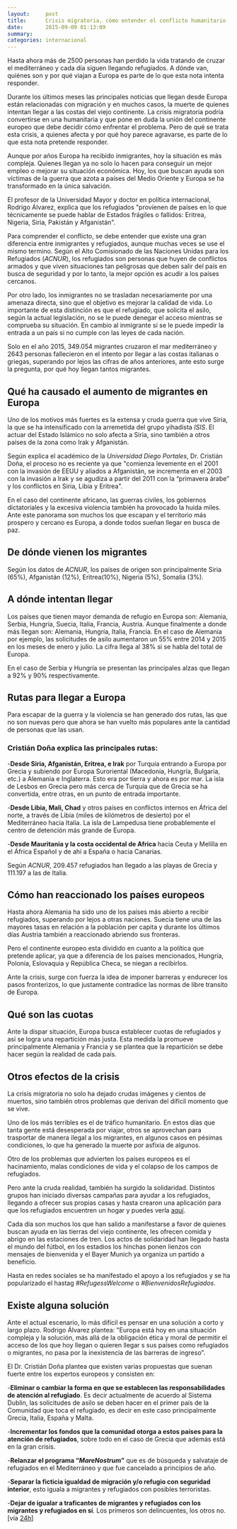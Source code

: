 ```yaml
---
layout:     post
title:      Crisis migratoria, cómo entender el conflicto humanitario
date:       2015-09-09 01:13:09
summary:    
categories: internacional
---
```


Hasta ahora más de 2500 personas han perdido la vida tratando de cruzar el mediterráneo y cada día siguen llegando refugiados. A dónde van, quiénes son y por qué viajan a Europa es parte de lo que esta nota intenta responder.

Durante los últimos meses las principales noticias que llegan desde Europa están relacionadas con migración y en muchos casos, la muerte de quienes intentan llegar a las costas del viejo continente. La crisis migratoria podría convertirse en una humanitaria y que pone en duda la unión del continente europeo que debe decidir cómo enfrentar el problema. Pero de qué se trata esta crisis, a quienes afecta y por qué hoy parece agravarse, es parte de lo que esta nota pretende responder.

Aunque por años Europa ha recibido inmigrantes, hoy la situación es más compleja. Quienes llegan ya  no solo lo hacen para conseguir un mejor empleo o mejorar su situación económica. Hoy, los que buscan ayuda  son víctimas de la guerra que azota a países del Medio Oriente y Europa se ha transformado en la única salvación.

El profesor de la Universidad Mayor y doctor en política internacional, Rodrigo Álvarez, explica que los refugiados "provienen de países en lo que técnicamente se puede hablar de Estados frágiles o fallidos: Eritrea, Nigeria, Siria, Pakistán y Afganistán".

Para comprender el conflicto, se debe entender que existe una gran diferencia entre inmigrantes y refugiados, aunque muchas veces se use el mismo termino. Según el Alto Comisionado de las Naciones Unidas para los Refugiados (<i>ACNUR</i>), los refugiados son personas que huyen de conflictos armados y que viven situaciones tan peligrosas que deben salir del país en busca de seguridad y por lo tanto, la mejor opción es acudir a los países cercanos.

Por otro lado, los inmigrantes no se trasladan necesariamente por una amenaza directa, sino que el objetivo es mejorar la calidad de vida. Lo importante de esta distinción es que el refugiado, que solicita el asilo, según la actual legislación, no se le puede denegar el acceso mientras se comprueba su situación. En cambio al inmigrante sí se le puede impedir la entrada a un país si no cumple con las leyes de cada nación.

Solo en el año 2015, 349.054 migrantes cruzaron el mar mediterráneo y 2643 personas fallecieron en el intento por llegar a las costas italianas o griegas, superando por lejos las cifras de años anteriores, ante esto surge la pregunta, por qué hoy llegan tantos migrantes.

## Qué ha causado el aumento de migrantes en Europa

Uno de los motivos más fuertes es la extensa y cruda guerra que vive Siria, la que se ha intensificado con la arremetida del grupo yihadista <i>ISIS</i>. El actuar del Estado Islámico no solo afecta a Siria, sino también a otros países de la zona como Irak y Afganistán.

Según explica el académico de la <i>Universidad Diego Portales</i>, Dr. Cristián Doña, el proceso no es reciente ya que "comienza levemente en el 2001 con la invasión de EEUU y aliados a Afganistán, se incrementa en el 2003 con la invasión a Irak y se agudiza a partir del 2011 con la “primavera árabe” y los conflictos en Siria, Libia y Eritrea".

En el caso del continente africano, las guerras civiles, los gobiernos dictatoriales y la excesiva violencia también ha provocado la huida miles. Ante este panorama son muchos los que escapan y el territorio más prospero y cercano es Europa, a donde todos sueñan llegar en busca de paz.

## De dónde vienen los migrantes

Según los datos de <i>ACNUR</i>, los países de origen son principalmente Siria (65%), Afganistán (12%), Eritrea(10%), Nigeria (5%), Somalia (3%).

## A dónde intentan llegar

Los países que tienen mayor demanda de refugio en Europa son: Alemania, Serbia, Hungría, Suecia, Italia, Francia, Austria. Aunque finalmente a donde más llegan son: Alemania, Hungría, Italia, Francia. En el caso de Alemania por ejemplo, las solicitudes de asilo aumentaron un 55% entre 2014 y 2015 en los meses de enero y julio. La cifra llega al 38% si se habla del total de Europa.

En el caso de Serbia y Hungría se presentan las principales alzas que llegan a 92% y 90% respectivamente.

## Rutas para llegar a Europa

Para escapar de la guerra y la violencia se han generado dos rutas, las que no son nuevas pero que ahora se han vuelto más populares ante la cantidad de personas que las usan.

### Cristián Doña explica las principales rutas:

-<strong>Desde Siria, Afganistán, Eritrea, e Irak</strong> por Turquía entrando a Europa por Grecia y subiendo por Europa Suroriental (Macedonia, Hungría, Bulgaria, etc.) a Alemania e Inglaterra. Esto era por tierra y ahora es por mar. La isla de Lesbos en Grecia pero más cerca de Turquía que de Grecia se ha convertida, entre otras, en un punto de entrada importante.

-<strong>Desde Libia, Mali, Chad</strong> y otros países en conflictos internos en África del norte, a través de Libia (miles de kilómetros de desierto) por el Mediterráneo hacia Italia. La isla de Lampedusa tiene probablemente el centro de detención más grande de Europa.

-<strong>Desde Mauritania y la costa occidental de Africa</strong> hacia Ceuta y Melilla en el África Español y de ahí a España o hacia Canarias.

Según <i>ACNUR</i>, 209.457 refugiados han llegado a las playas de Grecia y 111.197 a las de Italia.

## Cómo han reaccionado los países europeos

Hasta ahora Alemania ha sido uno de los países más abierto a recibir refugiados, superando por lejos a otras naciones. Suecia tiene una de las mayores tasas en relación a la población per capita y durante los últimos días Austria también a reaccionado abriendo sus fronteras.

Pero el continente europeo esta dividido en cuanto a la política que pretende aplicar, ya que a diferencia de los países mencionados, Hungría, Polonia, Eslovaquia y República Checa, se niegan a recibirlos.

Ante la crisis, surge con fuerza la idea de imponer barreras y endurecer los pasos fronterizos, lo que justamente contradice las normas de libre transito de Europa.

## Qué son las cuotas

Ante la dispar situación, Europa busca establecer cuotas de refugiados y así se logra una repartición más justa. Esta medida la promueve principalmente Alemania y Francia y se plantea que la repartición se debe hacer según la realidad de cada país.

## Otros efectos de la crisis

La crisis migratoria no solo ha dejado crudas imágenes y cientos de muertos, sino también otros problemas que derivan del difícil momento que se vive.

Uno de los más terribles es el de tráfico humanitario. En estos días que tanta gente está desesperada por viajar, otros se aprovechan para trasportar de manera ilegal a los migrantes, en algunos casos en pésimas condiciones, lo que ha generado la muerte por asfixia de algunos.

Otro de los problemas que advierten los países europeos es el hacinamiento, malas condiciones de vida y el colapso de los campos de refugiados.

Pero ante la cruda realidad, también ha surgido la solidaridad. Distintos grupos han iniciado diversas campañas para ayudar a los refugiados, llegando a ofrecer sus propias casas y hasta crearon una aplicación para que los refugiados encuentren un hogar y puedes verla <a href="http://www.fluechtlinge-willkommen.de/" target="_blank">aquí</a>.

Cada día son muchos los que han salido a manifestarse a favor de quienes buscan ayuda en las tierras del viejo continente, les ofrecen comida y abrigo en las estaciones de tren. Los actos de solidaridad han llegado hasta el mundo del fútbol, en los estadios los hinchas ponen lienzos con mensajes de bienvenida y el Bayer Munich ya organiza un partido a beneficio.

Hasta en redes sociales se ha manifestado el apoyo a los refugiados y se ha popularizado el hastag <i>#RefugessWelcome</i> o <i>#BienvenidosRefugiados</i>.

## Existe alguna solución

Ante el actual escenario, lo más difícil es pensar en una solución a corto y largo plazo. Rodrigo Álvarez plantea: "Europa está hoy en una situación compleja y la solución, más allá de la obligación ética y moral de permitir el acceso de los que hoy llegan o quieren llegar s sus países como refugiados o migrantes,  no pasa por la inexistencia de las barreras de ingreso".

El Dr. Cristián Doña plantea que existen varias propuestas que suenan fuerte entre los expertos europeos y consisten en:

-<strong>Eliminar o cambiar la forma en que se establecen las responsabilidades de atención al refugiado</strong>. Es decir actualmente de acuerdo al Sistema Dublin, las solicitudes de asilo se deben hacer en el primer país de la Comunidad que toca el refugiado, es decir en este caso principalmente Grecia, Italia, España y Malta.

-<strong>Incrementar los fondos que la comunidad otorga a estos países para la atención de refugiados</strong>, sobre todo en el caso de Grecia que además está en la gran crisis.

-<strong>Relanzar el programa “<i>MareNostrum</i>”</strong> que es de búsqueda y salvataje de refugiados en el Mediterráneo y que fue cancelado a principios de año.

-<strong>Separar la ficticia igualdad de migración y/o refugio con seguridad interior</strong>, esto iguala a migrantes y refugiados con posibles terroristas.

-<strong>Dejar de igualar a traficantes de migrantes y refugiados con los migrantes y refugiados en sí</strong>. Los primeros son delincuentes, los otros no. [vía <a href="http://www.24horas.cl/internacional/crisis-migratoria-como-entender-el-conflicto-humanitario-1777421" target="">24h</a>]
